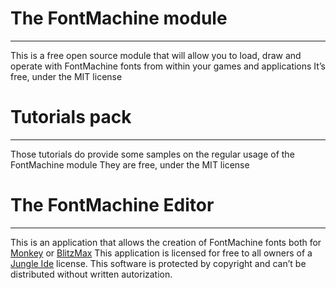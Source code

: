 The FontMachine module
=
______________________________________________________

This is a free open source module that will allow you to load, draw and operate with FontMachine fonts from within your games and applications
It’s free, under the MIT license

Tutorials pack
=
______________________________________________________

Those tutorials do provide some samples on the regular usage of the FontMachine module
They are free, under the MIT license

The FontMachine Editor
=
______________________________________________________

This is an application that allows the creation of FontMachine fonts both for [Monkey](http://monkeycoder.co.nz/) or [BlitzMax](http://blitzmax.com/)
This application is licensed for free to all owners of a [Jungle Ide](http://www.jungleide.com/) license. This software is protected by copyright and can’t be distributed without written autorization.